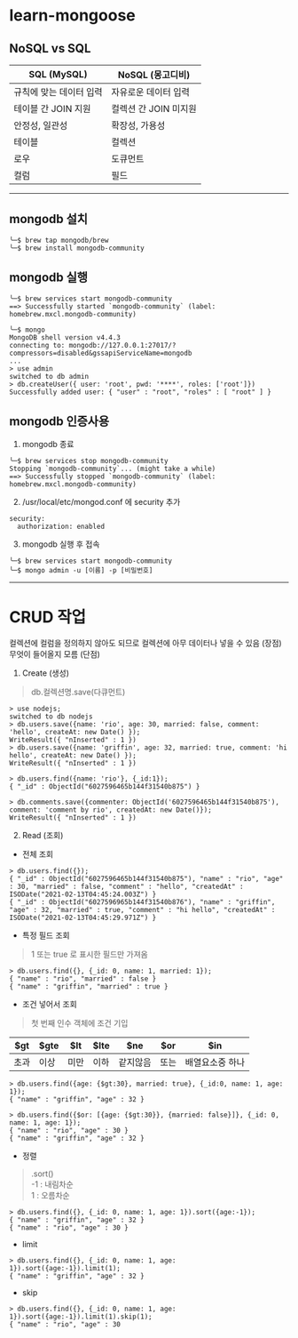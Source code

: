 # learn-mongoose

## NoSQL vs SQL
|SQL (MySQL)|NoSQL (몽고디비)|
|---|---|
규칙에 맞는 데이터 입력 | 자유로운 데이터 입력
테이블 간 JOIN 지원 | 컬렉션 간 JOIN 미지원
안정성, 일관성 | 확장성, 가용성
테이블 | 컬렉션
로우 | 도큐먼트
컬럼 | 필드
----
## mongodb 설치
```console
╰─$ brew tap mongodb/brew
╰─$ brew install mongodb-community
```
## mongodb 실행
```console
╰─$ brew services start mongodb-community   
==> Successfully started `mongodb-community` (label: homebrew.mxcl.mongodb-community)

╰─$ mongo
MongoDB shell version v4.4.3
connecting to: mongodb://127.0.0.1:27017/?compressors=disabled&gssapiServiceName=mongodb
...
> use admin
switched to db admin
> db.createUser({ user: 'root', pwd: '****', roles: ['root']})
Successfully added user: { "user" : "root", "roles" : [ "root" ] }
```

## mongodb 인증사용
1. mongodb 종료
```console
╰─$ brew services stop mongodb-community
Stopping `mongodb-community`... (might take a while)
==> Successfully stopped `mongodb-community` (label: homebrew.mxcl.mongodb-community)
```
2. /usr/local/etc/mongod.conf 에 security 추가
```
security:
  authorization: enabled 
```
3. mongodb 실행 후 접속
```console
╰─$ brew services start mongodb-community
╰─$ mongo admin -u [이름] -p [비밀번호]
```
---
# CRUD 작업
컬렉션에 컬럼을 정의하지 않아도 되므로 컬렉션에 아무 데이터나 넣을 수 있음 (장점)  
무엇이 들어올지 모름 (단점)
1. Create (생성)
>db.컬렉션명.save(다큐먼트)
```console
> use nodejs;
switched to db nodejs
> db.users.save({name: 'rio', age: 30, married: false, comment: 'hello', createAt: new Date() });
WriteResult({ "nInserted" : 1 })
> db.users.save({name: 'griffin', age: 32, married: true, comment: 'hi hello', createAt: new Date() });
WriteResult({ "nInserted" : 1 })

> db.users.find({name: 'rio'}, {_id:1});
{ "_id" : ObjectId("6027596465b144f31540b875") }

> db.comments.save({commenter: ObjectId('6027596465b144f31540b875'), comment: 'comment by rio', createdAt: new Date()});
WriteResult({ "nInserted" : 1 })
```
2. Read (조회)
- 전체 조회
```console
> db.users.find({});
{ "_id" : ObjectId("6027596465b144f31540b875"), "name" : "rio", "age" : 30, "married" : false, "comment" : "hello", "createdAt" : ISODate("2021-02-13T04:45:24.003Z") }
{ "_id" : ObjectId("6027596965b144f31540b876"), "name" : "griffin", "age" : 32, "married" : true, "comment" : "hi hello", "createdAt" : ISODate("2021-02-13T04:45:29.971Z") }
```
- 특정 필드 조회
> 1 또는 true 로 표시한 필드만 가져옴
```console
> db.users.find({}, {_id: 0, name: 1, married: 1});
{ "name" : "rio", "married" : false }
{ "name" : "griffin", "married" : true }
```
- 조건 넣어서 조회
> 첫 번째 인수 객체에 조건 기입

|$gt|$gte| $lt| $lte| $ne| $or| $in|
|---|---|---|---|---|---|---|
|초과|이상|미만|이하|같지않음|또는|배열요소중 하나|
 
```console
> db.users.find({age: {$gt:30}, married: true}, {_id:0, name: 1, age: 1});
{ "name" : "griffin", "age" : 32 }

> db.users.find({$or: [{age: {$gt:30}}, {married: false}]}, {_id: 0, name: 1, age: 1});
{ "name" : "rio", "age" : 30 }
{ "name" : "griffin", "age" : 32 }
```

- 정렬
> .sort()  
-1 : 내림차순  
1 : 오름차순
```console
> db.users.find({}, {_id: 0, name: 1, age: 1}).sort({age:-1});
{ "name" : "griffin", "age" : 32 }
{ "name" : "rio", "age" : 30 }
```

- limit
```console
> db.users.find({}, {_id: 0, name: 1, age: 1}).sort({age:-1}).limit(1);
{ "name" : "griffin", "age" : 32 }
```
- skip
```console
> db.users.find({}, {_id: 0, name: 1, age: 1}).sort({age:-1}).limit(1).skip(1);
{ "name" : "rio", "age" : 30 
```